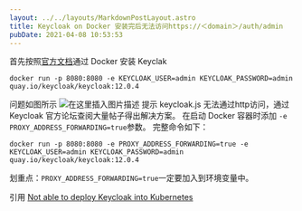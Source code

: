 ```yaml
---
layout: ../../layouts/MarkdownPostLayout.astro
title: Keycloak on Docker 安装完后无法访问https://＜domain＞/auth/admin
pubDate: 2021-04-08 10:53:53
---
```


首先按照[官方文档](https://www.keycloak.org/getting-started/getting-started-docker)通过 Docker 安装 Keyclak

```shell
docker run -p 8080:8080 -e KEYCLOAK_USER=admin KEYCLOAK_PASSWORD=admin quay.io/keycloak/keycloak:12.0.4
```

问题如图所示
![在这里插入图片描述](https://img-blog.csdnimg.cn/20210408103916328.png?x-oss-process=image/watermark,type_ZmFuZ3poZW5naGVpdGk,shadow_10,text_aHR0cHM6Ly9ibG9nLmNzZG4ubmV0L3hpYW9oZTAwaGFwcHk=,size_16,color_FFFFFF,t_70#pic_center)
提示 keycloak.js 无法通过http访问，通过 Keycloak 官方论坛查阅大量帖子得出解决方案。
在启动 Docker 容器时添加 `-e PROXY_ADDRESS_FORWARDING=true`参数。
完整命令如下：

```shell
docker run -p 8080:8080 -e PROXY_ADDRESS_FORWARDING=true -e KEYCLOAK_USER=admin KEYCLOAK_PASSWORD=admin quay.io/keycloak/keycloak:12.0.4
```

划重点：`PROXY_ADDRESS_FORWARDING=true`一定要加入到环境变量中。

引用
[Not able to deploy Keycloak into Kubernetes](https://keycloak.discourse.group/t/not-able-to-deploy-keycloak-into-kubernetes/5299/2)
